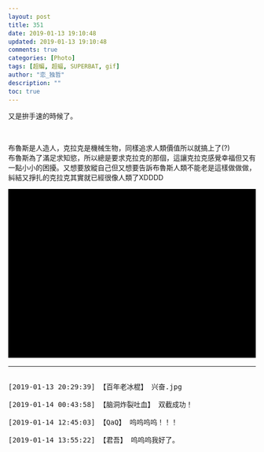 ```yaml
---
layout: post
title: 351
date: 2019-01-13 19:10:48
updated: 2019-01-13 19:10:48
comments: true
categories: [Photo]
tags: [超蝙, 超蝠, SUPERBAT, gif]
author: "恋_独哲"
description: ""
toc: true
---
```


<p>又是拚手速的時候了。</p> 
<p><br /></p> 
<p>布魯斯是人造人，克拉克是機械生物，同樣追求人類價值所以就搞上了(?)<br />布魯斯為了滿足求知慾，所以總是要求克拉克的那個，這讓克拉克感覺幸福但又有一點小小的困擾。又想要放縱自己但又想要告訴布魯斯人類不能老是這樣做做做，糾結又掙扎的克拉克其實就已經很像人類了XDDDD<br /></p>

![](https://raw.githubusercontent.com/alicewish/maple50821/master/img_YW5MWVN1NEpoZFh4akQvcy81YncvSUh0TTNWZWxVb2RzWlZhWFlhNkRWaE9HMkl6bG5OZEVBPT0.gif)

---

<pre>

[2019-01-13 20:29:39] 【百年老冰棍】 兴奋.jpg

[2019-01-14 00:43:58] 【脑洞炸裂吐血】 双截成功！

[2019-01-14 12:45:03] 【QaQ】 呜呜呜呜！！！

[2019-01-14 13:55:22] 【君吾】 呜呜呜我好了。

</pre>